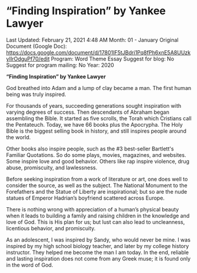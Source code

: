 # “Finding Inspiration” by Yankee Lawyer

Last Updated: February 21, 2021 4:48 AM
Month: 01 - January
Original Document (Google Doc): https://docs.google.com/document/d/17801IF5tJBdri1Pq8fPh6xnE5A8UUzkyIIrOdguPf70/edit
Program: Word Theme Essay
Suggest for blog: No
Suggest for program mailing: No
Year: 2020

**“Finding Inspiration” by Yankee Lawyer**

God breathed into Adam and a lump of clay became a man. The first human being was truly inspired.

For thousands of years, succeeding generations sought inspiration with varying degrees of success. Then descendants of Abraham began assembling the Bible. It started as five scrolls, the Torah which Cristians call the Pentateuch. Today, we have 66 books plus the Apocrypha. The Holy Bible is the biggest selling book in history, and still inspires people around the world.

Other books also inspire people, such as the #3 best-seller Bartlett's Familiar Quotations. So do some plays, movies, magazines, and websites. Some inspire love and good behavior. Others like rap inspire violence, drug abuse, promiscuity, and lawlessness.

Before seeking inspiration from a work of literature or art, one does well to consider the source, as well as the subject. The National Monument to the Forefathers and the Statue of Liberty are inspirational; but so are the nude statues of Emperor Hadrian’s boyfriend scattered across Europe.

There is nothing wrong with appreciation of a human’s physical beauty when it leads to building a family and raising children in the knowledge and love of God. This is His plan for us; but lust can also lead to uncleanness, licentious behavior, and promiscuity.

As an adolescent, I was inspired by Sandy, who would never be mine. I was inspired by my high school biology teacher, and later by my college history instructor. They helped me become the man I am today. In the end, reliable and lasting inspiration does not come from any Greek muse; it is found only in the word of God.